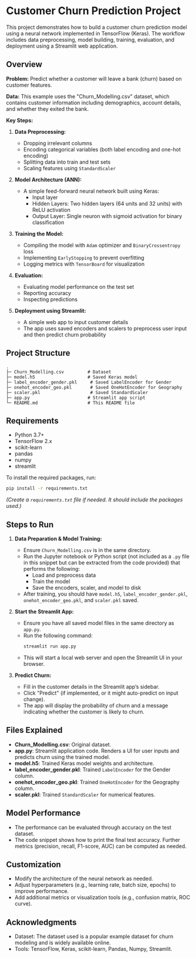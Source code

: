 # Customer Churn Prediction Project

This project demonstrates how to build a customer churn prediction model using a neural network implemented in TensorFlow (Keras). The workflow includes data preprocessing, model building, training, evaluation, and deployment using a Streamlit web application.

## Overview

**Problem:** Predict whether a customer will leave a bank (churn) based on customer features.

**Data:** This example uses the "Churn_Modelling.csv" dataset, which contains customer information including demographics, account details, and whether they exited the bank.

**Key Steps:**
1. **Data Preprocessing:**  
   - Dropping irrelevant columns  
   - Encoding categorical variables (both label encoding and one-hot encoding)  
   - Splitting data into train and test sets  
   - Scaling features using `StandardScaler`

2. **Model Architecture (ANN):**  
   - A simple feed-forward neural network built using Keras:
     - Input layer
     - Hidden Layers: Two hidden layers (64 units and 32 units) with ReLU activation
     - Output Layer: Single neuron with sigmoid activation for binary classification

3. **Training the Model:**  
   - Compiling the model with `Adam` optimizer and `BinaryCrossentropy` loss  
   - Implementing `EarlyStopping` to prevent overfitting
   - Logging metrics with `TensorBoard` for visualization

4. **Evaluation:**  
   - Evaluating model performance on the test set  
   - Reporting accuracy  
   - Inspecting predictions

5. **Deployment using Streamlit:**  
   - A simple web app to input customer details  
   - The app uses saved encoders and scalers to preprocess user input and then predict churn probability

## Project Structure

```
.
├─ Churn_Modelling.csv         # Dataset
├─ model.h5                    # Saved Keras model
├─ label_encoder_gender.pkl     # Saved LabelEncoder for Gender
├─ onehot_encoder_geo.pkl       # Saved OneHotEncoder for Geography
├─ scaler.pkl                   # Saved StandardScaler
├─ app.py                      # Streamlit app script
└─ README.md                   # This README file
```

## Requirements

- Python 3.7+
- TensorFlow 2.x
- scikit-learn
- pandas
- numpy
- streamlit

To install the required packages, run:

```bash
pip install -r requirements.txt
```

*(Create a `requirements.txt` file if needed. It should include the packages used.)*

## Steps to Run

1. **Data Preparation & Model Training:**
   - Ensure `Churn_Modelling.csv` is in the same directory.
   - Run the Jupyter notebook or Python script (not included as a `.py` file in this snippet but can be extracted from the code provided) that performs the following:
     - Load and preprocess data
     - Train the model
     - Save the encoders, scaler, and model to disk
   - After training, you should have `model.h5`, `label_encoder_gender.pkl`, `onehot_encoder_geo.pkl`, and `scaler.pkl` saved.

2. **Start the Streamlit App:**
   - Ensure you have all saved model files in the same directory as `app.py`.
   - Run the following command:
     ```bash
     streamlit run app.py
     ```
   - This will start a local web server and open the Streamlit UI in your browser.

3. **Predict Churn:**
   - Fill in the customer details in the Streamlit app’s sidebar.
   - Click "Predict" (if implemented, or it might auto-predict on input change).
   - The app will display the probability of churn and a message indicating whether the customer is likely to churn.

## Files Explained

- **Churn_Modelling.csv**: Original dataset.
- **app.py**: Streamlit application code. Renders a UI for user inputs and predicts churn using the trained model.
- **model.h5**: Trained Keras model weights and architecture.
- **label_encoder_gender.pkl**: Trained `LabelEncoder` for the Gender column.
- **onehot_encoder_geo.pkl**: Trained `OneHotEncoder` for the Geography column.
- **scaler.pkl**: Trained `StandardScaler` for numerical features.

## Model Performance

- The performance can be evaluated through accuracy on the test dataset.
- The code snippet shows how to print the final test accuracy. Further metrics (precision, recall, F1-score, AUC) can be computed as needed.

## Customization

- Modify the architecture of the neural network as needed.
- Adjust hyperparameters (e.g., learning rate, batch size, epochs) to improve performance.
- Add additional metrics or visualization tools (e.g., confusion matrix, ROC curve).

## Acknowledgments

- Dataset: The dataset used is a popular example dataset for churn modeling and is widely available online.
- Tools: TensorFlow, Keras, scikit-learn, Pandas, Numpy, Streamlit.
